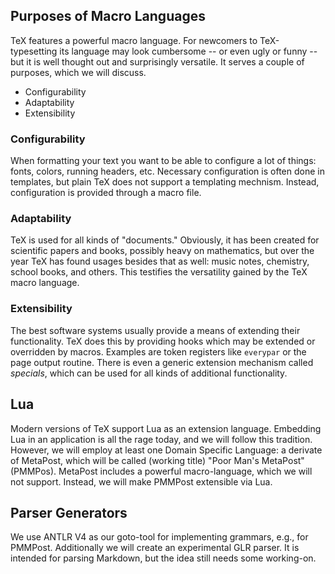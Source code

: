 
Purposes of Macro Languages
----------------------

TeX features a powerful macro language. For newcomers to TeX-typesetting its
language may look cumbersome -- or even ugly or funny -- but it is well thought
out and surprisingly versatile. It serves a couple of purposes, which we will
discuss.

  - Configurability
  - Adaptability
  - Extensibility

### Configurability

When formatting your text you want to be able to configure a lot of things:
fonts, colors, running headers, etc. Necessary configuration is often done
in templates, but plain TeX does not support a templating mechnism. Instead,
configuration is provided through a macro file.

### Adaptability

TeX is used for all kinds of "documents." Obviously, it has been created for
scientific papers and books, possibly heavy on mathematics, but over the year
TeX has found usages besides that as well: music notes, chemistry, school books,
and others. This testifies the versatility gained by the TeX macro language.

### Extensibility

The best software systems usually provide a means of extending their
functionality. TeX does this by providing hooks which may be extended or
overridden by macros. Examples are token registers like `everypar` or
the page output routine. There is even a generic extension mechanism called
*specials*, which can be used for all kinds of additional functionality.


## Lua

Modern versions of TeX support Lua as an extension language. Embedding Lua in an application is all the rage today, and we will follow this tradition. However, we will employ at least one Domain Specific Language: a derivate of MetaPost, which will be called (working title) "Poor Man's MetaPost" (PMMPos). MetaPost includes a powerful macro-language, which we will not support. Instead, we will make PMMPost extensible via Lua.

## Parser Generators

We use ANTLR V4 as our goto-tool for implementing grammars, e.g., for PMMPost.
Additionally we will create an experimental GLR parser. It is intended for parsing Markdown, but the idea still needs some working-on.
